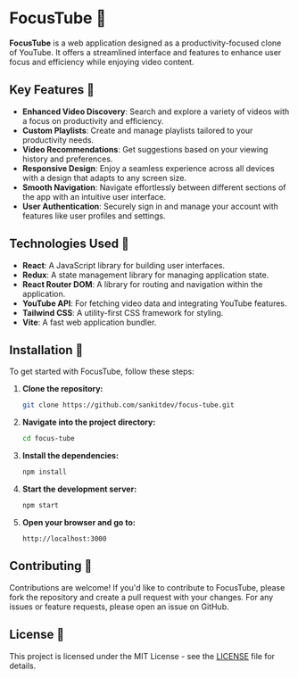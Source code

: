 # FocusTube 🎥

**FocusTube** is a web application designed as a productivity-focused clone of YouTube. It offers a streamlined interface and features to enhance user focus and efficiency while enjoying video content.

## Key Features 🌟

- **Enhanced Video Discovery**: Search and explore a variety of videos with a focus on productivity and efficiency.
- **Custom Playlists**: Create and manage playlists tailored to your productivity needs.
- **Video Recommendations**: Get suggestions based on your viewing history and preferences.
- **Responsive Design**: Enjoy a seamless experience across all devices with a design that adapts to any screen size.
- **Smooth Navigation**: Navigate effortlessly between different sections of the app with an intuitive user interface.
- **User Authentication**: Securely sign in and manage your account with features like user profiles and settings.

## Technologies Used 🔧

- **React**: A JavaScript library for building user interfaces.
- **Redux**: A state management library for managing application state.
- **React Router DOM**: A library for routing and navigation within the application.
- **YouTube API**: For fetching video data and integrating YouTube features.
- **Tailwind CSS**: A utility-first CSS framework for styling.
- **Vite**: A fast web application bundler.

## Installation 🚀

To get started with FocusTube, follow these steps:

1. **Clone the repository:**

    ```bash
    git clone https://github.com/sankitdev/focus-tube.git
    ```

2. **Navigate into the project directory:**

    ```bash
    cd focus-tube
    ```

3. **Install the dependencies:**

    ```bash
    npm install
    ```

4. **Start the development server:**

    ```bash
    npm start
    ```

5. **Open your browser and go to:**

    ```
    http://localhost:3000
    ```

## Contributing 🤝

Contributions are welcome! If you'd like to contribute to FocusTube, please fork the repository and create a pull request with your changes. For any issues or feature requests, please open an issue on GitHub.

## License 📝

This project is licensed under the MIT License - see the [LICENSE](LICENSE) file for details.
